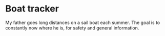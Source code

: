# Boat tracker
My father goes long distances on a sail boat each summer. The goal is to 
constantly now where he is, for safety and general information.
